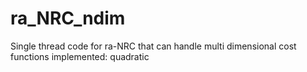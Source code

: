 # ra_NRC_ndim
Single thread code for ra-NRC that can handle multi dimensional cost functions
implemented: quadratic
